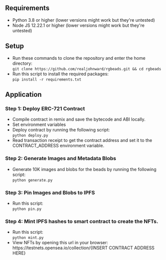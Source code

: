 

<h2><b>Requirements</b></h2>
<ul>
<li>Python 3.8 or higher (lower versions might work but they're untested)</li>
<li>Node JS 12.22.1 or higher (lower versions might work but they're untested)</li>
</ul>
<h2><b>Setup</b></h2>
<ul>
<li>Run these commands to clone the repository and enter the home directory:<br/><code>git clone https://github.com/realjohnward/rgbeads.git && cd rgbeads</code></li> 
<li>Run this script to install the required packages:<br/><code>pip install -r requirements.txt</code></li>
</ul>

<h2><b>Application</b></h2>
<h3><b>Step 1: Deploy ERC-721 Contract</b></h3>
<ul>
<li>Compile contract in remix and save the bytecode and ABI locally.</li>
<li>Set environment variables</li>
<li>Deploy contract by running the following script:<br/><code>python deploy.py</code></li>
<li>Read transaction receipt to get the contract address and set it to the CONTRACT_ADDRESS environment variable.</li>
</ul>

<h3><b>Step 2: Generate Images and Metadata Blobs</b></h3>
<ul>
<li>Generate 10K images and blobs for the beads by running the following script:<br/><code>python generate.py</code></li>
</ul>

<h3><b>Step 3: Pin Images and Blobs to IPFS</b></h3>
<ul>
<li>Run this script:<br/><code>python pin.py</code></li>
</ul>

<h3><b>Step 4: Mint IPFS hashes to smart contract to create the NFTs.</b></h3>
<ul>
<li>Run this script:<br/><code>python mint.py</code></li>
<li>View NFTs by opening this url in your browser: https://testnets.opensea.io/collection/{INSERT CONTRACT ADDRESS HERE}</li>
</ul>